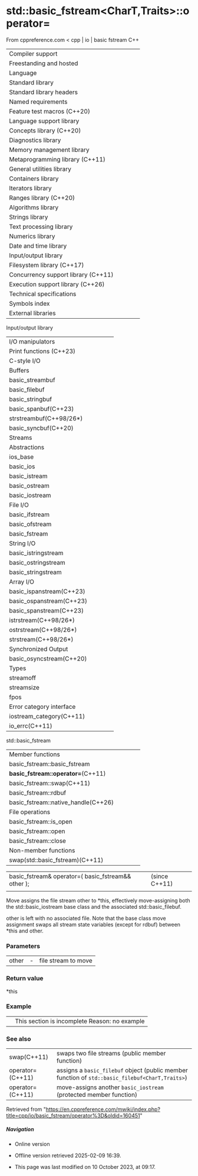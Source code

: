 # std::basic_fstream<CharT,Traits>::operator=

From cppreference.com
< cpp‎ | io‎ | basic fstream
C++

|  |  |  |  |  |
| --- | --- | --- | --- | --- |
| Compiler support | | | | |
| Freestanding and hosted | | | | |
| Language | | | | |
| Standard library | | | | |
| Standard library headers | | | | |
| Named requirements | | | | |
| Feature test macros (C++20) | | | | |
| Language support library | | | | |
| Concepts library (C++20) | | | | |
| Diagnostics library | | | | |
| Memory management library | | | | |
| Metaprogramming library (C++11) | | | | |
| General utilities library | | | | |
| Containers library | | | | |
| Iterators library | | | | |
| Ranges library (C++20) | | | | |
| Algorithms library | | | | |
| Strings library | | | | |
| Text processing library | | | | |
| Numerics library | | | | |
| Date and time library | | | | |
| Input/output library | | | | |
| Filesystem library (C++17) | | | | |
| Concurrency support library (C++11) | | | | |
| Execution support library (C++26) | | | | |
| Technical specifications | | | | |
| Symbols index | | | | |
| External libraries | | | | |

Input/output library

|  |  |  |  |  |
| --- | --- | --- | --- | --- |
| I/O manipulators | | | | |
| Print functions (C++23) | | | | |
| C-style I/O | | | | |
| Buffers | | | | |
| basic_streambuf | | | | |
| basic_filebuf | | | | |
| basic_stringbuf | | | | |
| basic_spanbuf(C++23) | | | | |
| strstreambuf(C++98/26\*) | | | | |
| basic_syncbuf(C++20) | | | | |
| Streams | | | | |
| Abstractions | | | | |
| ios_base | | | | |
| basic_ios | | | | |
| basic_istream | | | | |
| basic_ostream | | | | |
| basic_iostream | | | | |
| File I/O | | | | |
| basic_ifstream | | | | |
| basic_ofstream | | | | |
| basic_fstream | | | | |
| String I/O | | | | |
| basic_istringstream | | | | |
| basic_ostringstream | | | | |
| basic_stringstream | | | | |
| Array I/O | | | | |
| basic_ispanstream(C++23) | | | | |
| basic_ospanstream(C++23) | | | | |
| basic_spanstream(C++23) | | | | |
| istrstream(C++98/26\*) | | | | |
| ostrstream(C++98/26\*) | | | | |
| strstream(C++98/26\*) | | | | |
| Synchronized Output | | | | |
| basic_osyncstream(C++20) | | | | |
| Types | | | | |
| streamoff | | | | |
| streamsize | | | | |
| fpos | | | | |
| Error category interface | | | | |
| iostream_category(C++11) | | | | |
| io_errc(C++11) | | | | |

std::basic_fstream

|  |  |  |  |  |
| --- | --- | --- | --- | --- |
| Member functions | | | | |
| basic_fstream::basic_fstream | | | | |
| ****basic_fstream::operator=****(C++11) | | | | |
| basic_fstream::swap(C++11) | | | | |
| basic_fstream::rdbuf | | | | |
| basic_fstream::native_handle(C++26) | | | | |
| File operations | | | | |
| basic_fstream::is_open | | | | |
| basic_fstream::open | | | | |
| basic_fstream::close | | | | |
| Non-member functions | | | | |
| swap(std::basic_fstream)(C++11) | | | | |

|  |  |  |
| --- | --- | --- |
| basic_fstream& operator=( basic_fstream&& other ); |  | (since C++11) |
|  |  |  |

Move assigns the file stream other to \*this, effectively move-assigning both the std::basic_iostream base class and the associated std::basic_filebuf.

other is left with no associated file. Note that the base class move assignment swaps all stream state variables (except for rdbuf) between \*this and other.

### Parameters

|  |  |  |
| --- | --- | --- |
| other | - | file stream to move |

### Return value

\*this

### Example

|  |  |
| --- | --- |
|  | This section is incomplete Reason: no example |

### See also

|  |  |
| --- | --- |
| swap(C++11) | swaps two file streams   (public member function) |
| operator=(C++11) | assigns a `basic_filebuf` object   (public member function of `std::basic_filebuf<CharT,Traits>`) |
| operator=(C++11) | move-assigns another `basic_iostream`   (protected member function) |

Retrieved from "<https://en.cppreference.com/mwiki/index.php?title=cpp/io/basic_fstream/operator%3D&oldid=160451>"

##### Navigation

- Online version
- Offline version retrieved 2025-02-09 16:39.

- This page was last modified on 10 October 2023, at 09:17.